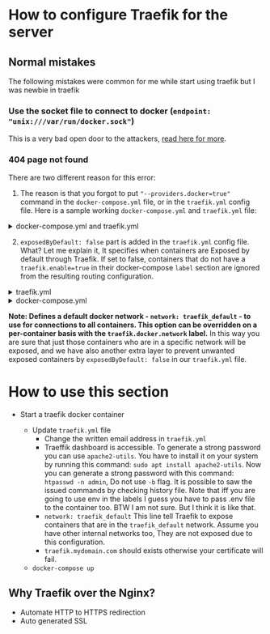 # How to configure Traefik for the server

## Normal mistakes

The following mistakes were common for me while start using traefik but I was newbie in traefik

### Use the socket file to connect to docker (`endpoint: "unix:///var/run/docker.sock"`)

This is a very bad open door to the attackers, [read here for more](https://doc.traefik.io/traefik/providers/docker/#endpoint).

### 404 page not found

There are two different reason for this error:

1. The reason is that you forgot to put `"--providers.docker=true"` command in the `docker-compose.yml` file, or in the `traefik.yml` config file. Here is a sample working `docker-compose.yml` and `traefik.yml` file:

<details>
  <summary markdown="span">docker-compose.yml and traefik.yml</summary>

```yml
version: "3.7"

services:
  traefik:
    image: traefik:v2.6
    ports: - "80:80" - "8080:8080"
    volumes: - /var/run/docker.sock:/var/run/docker.sock - "./traefik.yml:/etc/traefik/traefik.yml:ro"
    networks: - traefik_default

  whoami:
    image: traefik/whoami:v1.8.0
    labels: - "traefik.http.routers.whoami.rule=Host(`whoami.docker.localhost`)"
    depends_on: - traefik
    networks: - traefik_default

networks:
  traefik_default:
    name: traefik_default
```

```yml
log:
  level: "DEBUG"
api:
  dashboard: true
  insecure: true
providers:
  docker:
    network: traefik_default
```

</details>

2. `exposedByDefault: false` part is added in the `traefik.yml` config file. What? Let me explain it, It specifies when containers are Exposed by default through Traefik. If set to false, containers that do not have a `traefik.enable=true` in their docker-compose `label` section are ignored from the resulting routing configuration.

<details>
  <summary markdown="span">traefik.yml</summary>

```yml
log:
  level: "DEBUG"
api:
  dashboard: true
  insecure: true
providers:
  docker:
    network: traefik_default
    exposedByDefault: false
```

</details>

<details>
  <summary markdown="span">docker-compose.yml</summary>

```yml
version: "3.7"

services:
  traefik:
    image: traefik:v2.6
    ports:
      - "80:80"
      - "8080:8080"
    volumes:
      - /var/run/docker.sock:/var/run/docker.sock
      - "./traefik.yml:/etc/traefik/traefik.yml:ro"
    scale: 1
    networks:
      - traefik_default
    healthcheck:
      test: ["CMD", "./traefik", "healthcheck", "--ping"]
      interval: 30s
      timeout: 3s
      retries: 30

  whoami:
    image: traefik/whoami:v1.8.0
    labels:
      - traefik.http.routers.whoami.rule=Host(`whoami.docker.localhost`)
      - traefik.enable=true
    depends_on:
      - traefik
    scale: 1
    networks:
      - traefik_default

networks:
  traefik_default:
    name: traefik_default
```

</details>

**Note: Defines a default docker network - `network: traefik_default` - to use for connections to all containers. This option can be overridden on a per-container basis with the `traefik.docker.network` label.** In this way you are sure that just those containers who are in a specific network will be exposed, and we have also another extra layer to prevent unwanted exposed containers by `exposedByDefault: false` in our `traefik.yml` file.

# How to use this section

- Start a traefik docker container

  - Update `traefik.yml` file
    - Change the written email address in `traefik.yml`
    - Traeffik dashboard is accessible. To generate a strong password you can use `apache2-utils`. You have to install it on your system by running this command: `sudo apt install apache2-utils`. Now you can generate a strong password with this command: `htpasswd -n admin`, Do not use `-b` flag. It is possible to saw the issued commands by checking history file. Note that iff you are going to use env in the labels I guess you have to pass .env file to the container too. BTW I am not sure. But I think it is like that.
    - `network: traefik_default`
      This line tell Traefik to expose containers that are in the `traefik_default` network. Assume you have other internal networks too, They are not exposed due to this configuration.
    - `traefik.mydomain.com` should exists otherwise your certificate will fail.
  - `docker-compose up`

## Why Traefik over the Nginx?

- Automate HTTP to HTTPS redirection
- Auto generated SSL
